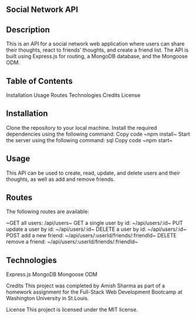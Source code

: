 ## Social Network API

## Description
This is an API for a social network web application where users can share their thoughts, react to friends’ thoughts, and create a friend list. The API is built using Express.js for routing, a MongoDB database, and the Mongoose ODM.

## Table of Contents
Installation
Usage
Routes
Technologies
Credits
License

## Installation
Clone the repository to your local machine.
Install the required dependencies using the following command:
Copy code
~npm install~
Start the server using the following command:
sql
Copy code
~npm start~

## Usage
This API can be used to create, read, update, and delete users and their thoughts, as well as add and remove friends.

## Routes
The following routes are available:

~GET all users: /api/users~
GET a single user by id: ~/api/users/:id~
PUT update a user by id: ~/api/users/:id~
DELETE a user by id: ~/api/users/:id~
POST add a new friend: ~/api/users/:userId/friends/:friendId~
DELETE remove a friend: ~/api/users/:userId/friends/:friendId~

## Technologies
Express.js
MongoDB
Mongoose ODM

Credits
This project was completed by Amish Sharma as part of a homework assignment for the Full-Stack Web Development Bootcamp at Washington University in St.Louis.

License
This project is licensed under the MIT license.
